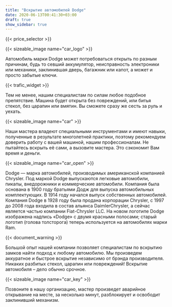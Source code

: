 ```yaml
---
title: "Вскрытие автомобилей Dodge"
date: 2020-06-13T00:41:30+03:00
draft: true
show_sidebar: true
---
```


{{< price_selector >}}

{{< sizeable_image name="car_logo" >}}

Автомобиль марки Dodge может потребоваться открыть по разным причинам, будь то севший аккумулятор, неисправность электроники или механики, заклинившая дверь, багажник или капот, а может и просто забытые ключи. 

{{< trafic_widget >}}

Тем не менее, нашим специалистам по силам любое подобное препятствие. Машина будет открыта без повреждений, или битья стекол, без царапин или вмятин. Вы сможете сразу же сесть за руль и уехать.

{{< sizeable_image name="car" >}}

Наши мастера владеют специальными инструментами и имеют навыки, полученные в результате многолетней практики, поэтому рекомендуем доверить работу с вашей машиной, нашим профессионалам. Не пытайтесь вскрыть её сами, а вызовите мастера. Это сэкономит Вам время и деньги.

{{< sizeable_image name="car_open" >}}

Dodge — марка автомобилей, производимых американской компанией Chrysler. Под маркой Dodge выпускаются легковые автомобили, пикапы, внедорожники и коммерческие автомобили. Компания была основана в 1900 году братьями Додж для выпуска автомобильных комплектующих. В 1914 году начался выпуск собственных автомобилей. Компания Dodge в 1928 году была продана корпорации Chrysler, с 1997 до 2008 года входила в состав альянса DaimlerChrysler, а сейчас является частью компании Fiat-Chrysler LLC. На новом логотипе Dodge изображена надпись «Dodge» с двумя красными полосами; старый логотип (голова толсторога) теперь используется на автомобилях марки Ram.

{{< document_warning >}}

Большой опыт нашей компании позволяет специалистам по вскрытию замков найти подход к любому автомобилю. Мы произведем аккуратное и быстрое вскрытие независимо от брэнда производителя. Никаких разбитых стекол, царапин или повреждений! Вскрытие автомобиля – дело обычно срочное. 

{{< sizeable_image name="car_key" >}}

Позвоните в нашу организацию, мастер произведет аварийное открывание на месте, за несколько минут, разблокирует и освободит заклинивший механизм. 
